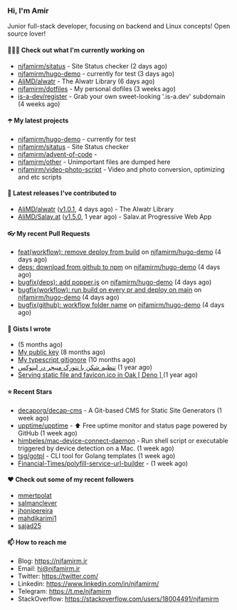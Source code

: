 ### Hi, I'm Amir

Junior full-stack developer, focusing on backend and Linux concepts!
Open source lover!

#### 👨🏻‍💻 Check out what I'm currently working on

- [njfamirm/sitatus](https://github.com/njfamirm/sitatus) - Site Status checker (2 days ago)
- [njfamirm/hugo-demo](https://github.com/njfamirm/hugo-demo) - currently for test (3 days ago)
- [AliMD/alwatr](https://github.com/AliMD/alwatr) - The Alwatr Library (6 days ago)
- [njfamirm/dotfiles](https://github.com/njfamirm/dotfiles) - My personal dofiles (3 weeks ago)
- [is-a-dev/register](https://github.com/is-a-dev/register) - Grab your own sweet-looking &#39;.is-a.dev&#39; subdomain (4 weeks ago)

#### ☂️ My latest projects

- [njfamirm/hugo-demo](https://github.com/njfamirm/hugo-demo) - currently for test
- [njfamirm/sitatus](https://github.com/njfamirm/sitatus) - Site Status checker
- [njfamirm/advent-of-code](https://github.com/njfamirm/advent-of-code) - 
- [njfamirm/other](https://github.com/njfamirm/other) - Unimportant files are dumped here
- [njfamirm/video-photo-script](https://github.com/njfamirm/video-photo-script) - Video and photo conversion, optimizing and etc scripts

#### 🎉 Latest releases I've contributed to

- [AliMD/alwatr](https://github.com/AliMD/alwatr) ([v1.0.1](https://github.com/AliMD/alwatr/releases/tag/v1.0.1), 4 days ago) - The Alwatr Library
- [AliMD/Salav.at](https://github.com/AliMD/Salav.at) ([v1.5.0](https://github.com/AliMD/Salav.at/releases/tag/v1.5.0), 1 year ago) - Salav.at Progressive Web App

#### 👓 My recent Pull Requests

- [feat(workflow): remove deploy from build](https://github.com/njfamirm/hugo-demo/pull/7) on [njfamirm/hugo-demo](https://github.com/njfamirm/hugo-demo) (4 days ago)
- [deps: download from github to npm](https://github.com/njfamirm/hugo-demo/pull/6) on [njfamirm/hugo-demo](https://github.com/njfamirm/hugo-demo) (4 days ago)
- [bugfix(deps): add popper.js](https://github.com/njfamirm/hugo-demo/pull/5) on [njfamirm/hugo-demo](https://github.com/njfamirm/hugo-demo) (4 days ago)
- [bugfix(workflow): run build on every pr and deploy on main](https://github.com/njfamirm/hugo-demo/pull/4) on [njfamirm/hugo-demo](https://github.com/njfamirm/hugo-demo) (4 days ago)
- [bugfix(github): workflow folder name](https://github.com/njfamirm/hugo-demo/pull/3) on [njfamirm/hugo-demo](https://github.com/njfamirm/hugo-demo) (4 days ago)

#### 📓 Gists I wrote

- [](https://gist.github.com/022d07ecd84e69ad31ef0bcd32d86b59) (5 months ago)
- [My public key](https://gist.github.com/879f720c9ca74a0934ce571b7285ed34) (8 months ago)
- [My typescript gitignore](https://gist.github.com/6a40b1912daab3f91a02a7b53f3f76c3) (10 months ago)
- [تنظیم شکن با نتورک منیجر در لینوکس](https://gist.github.com/cc40c344e89bdcdf77085cbf1fc05162) (1 year ago)
- [Serving static file and favicon.ico in Oak [ Deno ] ](https://gist.github.com/9bcaca2b6a672e729c099193b4aafe9f) (1 year ago)

#### ⭐ Recent Stars

- [decaporg/decap-cms](https://github.com/decaporg/decap-cms) - A Git-based CMS for Static Site Generators (1 week ago)
- [upptime/upptime](https://github.com/upptime/upptime) - ⬆️ Free uptime monitor and status page powered by GitHub (1 week ago)
- [himbeles/mac-device-connect-daemon](https://github.com/himbeles/mac-device-connect-daemon) - Run shell script or executable triggered by device detection on a Mac. (1 week ago)
- [tsg/gotpl](https://github.com/tsg/gotpl) - CLI tool for Golang templates (1 week ago)
- [Financial-Times/polyfill-service-url-builder](https://github.com/Financial-Times/polyfill-service-url-builder) -  (1 week ago)

#### ♥️ Check out some of my recent followers

- [mmertpolat](https://github.com/mmertpolat)
- [salmanclever](https://github.com/salmanclever)
- [jhonipereira](https://github.com/jhonipereira)
- [mahdikarimi1](https://github.com/mahdikarimi1)
- [sajad25](https://github.com/sajad25)

#### 📫 How to reach me

- Blog: https://njfamirm.ir
- Email: hi@njfamirm.ir
- Twitter: https://twitter.com/
- Linkedin: https://www.linkedin.com/in/njfamirm/
- Telegram: https://t.me/njfamirm
- StackOverflow: https://stackoverflow.com/users/18004491/njfamirm
